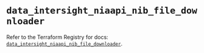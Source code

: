 # `data_intersight_niaapi_nib_file_downloader`

Refer to the Terraform Registry for docs: [`data_intersight_niaapi_nib_file_downloader`](https://registry.terraform.io/providers/ciscodevnet/intersight/1.0.71/docs/data-sources/niaapi_nib_file_downloader).
